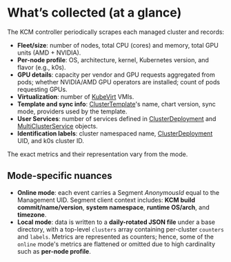 # What’s collected (at a glance)

The KCM controller periodically scrapes each managed cluster and records:

* **Fleet/size**: number of nodes, total CPU (cores) and memory, total GPU units
  (AMD + NVIDIA).
* **Per-node profile**: OS, architecture, kernel, Kubernetes version, and
  flavor (e.g., k0s).
* **GPU details**: capacity per vendor and GPU requests aggregated from pods;
  whether NVIDIA/AMD GPU operators are installed; count of pods requesting GPUs.
* **Virtualization**: number of [KubeVirt](https://kubevirt.io/) VMIs.
* **Template and sync info**: [ClusterTemplate](../../reference/crds/index.md#clustertemplate)'s
  name, chart version, sync mode, providers used by the template.
* **User Services**: number of services defined in [ClusterDeployment](../../reference/crds/index.md#clusterdeployment)
  and [MultiClusterService](../../reference/crds/index.md#multiclusterservice) objects.
* **Identification labels**: cluster namespaced name,
  [ClusterDeployment](../../reference/crds/index.md#clusterdeployment) UID,
  and k0s cluster ID.

The exact metrics and their representation vary from the mode.

## Mode-specific nuances

* **Online mode**: each event carries a Segment *AnonymousId* equal
  to the Management UID.
  Segment client context includes: **KCM build commit/name/version**,
  **system namespace**, **runtime OS/arch**, and **timezone**.
* **Local mode**: data is written to a **daily-rotated JSON file**
  under a base directory, with a top-level
  `clusters` array containing per-cluster `counters` and `labels`.
  Metrics are represented as counters; hence, some of the `online`
  mode's metrics are flattened or omitted due to high cardinality
  such as **per-node profile**.
